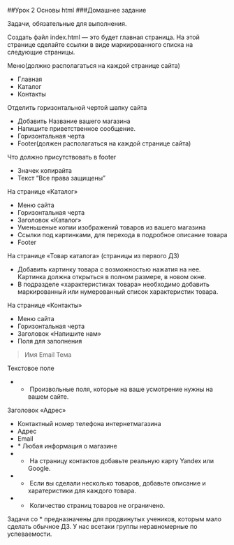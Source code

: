 ##Урок 2 Основы html
###Домашнее задание 


Задачи, обязательные для выполнения. 

Создать файл index.html — это будет главная страница. На этой странице сделайте ссылки в 
виде маркированного списка на следующие страницы. 

Меню(должно располагаться на каждой странице сайта) 
- Главная 
- Каталог 
- Контакты 

Отделить горизонтальной чертой шапку сайта 

- Добавить Название вашего магазина  
- Напишите приветственное сообщение.  
- Горизонтальная черта 
- Footer(должен располагаться на каждой странице сайта) 

Что должно присутствовать в footer 
- Значек копирайта 
- Текст “Все права защищены” 

На странице «Каталог»  
- Меню сайта 
- Горизонтальная черта 
- Заголовок «Каталог» 
- Уменьшеные копии изображений товаров из вашего магазина 
- Ссылки под картинками, для перехода в подробное описание товара 
- Footer 

На странице «Товар каталога» (страницы из первого ДЗ) 
- Добавить картинку товара с возможностью нажатия на нее. Картинка должна открыться в 
полном размере, в новом окне.  
- В подразделе «характеристиках товара» необходимо добавить маркированный или 
нумерованный список характеристик товара. 

На странице «Контакты»  
- Меню сайта 
- Горизонтальная черта 
- Заголовок «Напишите нам» 
- Поля для заполнения 
> Имя 
> Email 
> Тема 

Текстовое поле 
- * ​ Произвольные поля, которые на ваше усмотрение нужны на вашем сайте.  

Заголовок «Адрес» 
- Контактный номер телефона интернет­магазина 
- Адрес  
- Email 
- *​  Любая информация о магазине 
- * ​ На страницу контактов добавьте реальную карту Yandex или Google.  
- * ​ Если вы сделали несколько товаров, добавьте описание и харатеристики для каждого товара. 
- * ​ Количество страниц товаров не ограничено. 
 

Задачи со * предназначены для продвинутых учеников, которым мало сделать обычное ДЗ. У нас 
все­таки группы неравномерные по успеваемости. 